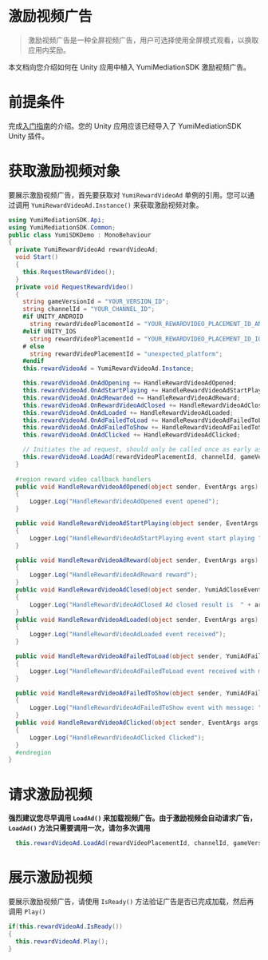 # 激励视频广告
> 激励视频广告是一种全屏视频广告，用户可选择使用全屏模式观看，以换取应用内奖励。

本文档向您介绍如何在 Unity 应用中植入 YumiMediationSDK 激励视频广告。

# 前提条件
完成[入门指南](https://github.com/yumimobi/YumiMediationSDK-Unity-wiki/wiki/GetStarted(cn))的介绍。您的 Unity 应用应该已经导入了 YumiMediationSDK Unity 插件。

# 获取激励视频对象
要展示激励视频广告，首先要获取对 `YumiRewardVideoAd` 单例的引用。您可以通过调用 `YumiRewardVideoAd.Instance()` 来获取激励视频对象。

```C#
using YumiMediationSDK.Api;
using YumiMediationSDK.Common;
public class YumiSDKDemo : MonoBehaviour 
{
  private YumiRewardVideoAd rewardVideoAd;
  void Start() 
  {
    this.RequestRewardVideo();
  }
  private void RequestRewardVideo() 
  {
    string gameVersionId = "YOUR_VERSION_ID";
    string channelId = "YOUR_CHANNEL_ID";
    #if UNITY_ANDROID
      string rewardVideoPlacementId = "YOUR_REWARDVIDEO_PLACEMENT_ID_ANDROID";
    #elif UNITY_IOS
      string rewardVideoPlacementId = "YOUR_REWARDVIDEO_PLACEMENT_ID_IOS";
    # else
      string rewardVideoPlacementId = "unexpected_platform";
    #endif
    this.rewardVideoAd = YumiRewardVideoAd.Instance;

    this.rewardVideoAd.OnAdOpening += HandleRewardVideoAdOpened;
    this.rewardVideoAd.OnAdStartPlaying += HandleRewardVideoAdStartPlaying;
    this.rewardVideoAd.OnAdRewarded += HandleRewardVideoAdReward;
    this.rewardVideoAd.OnRewardVideoAdClosed += HandleRewardVideoAdClosed;
    this.rewardVideoAd.OnAdLoaded += HandleRewardVideoAdLoaded;
    this.rewardVideoAd.OnAdFailedToLoad += HandleRewardVideoAdFailedToLoad;
    this.rewardVideoAd.OnAdFailedToShow += HandleRewardVideoAdFailedToShow;
    this.rewardVideoAd.OnAdClicked += HandleRewardVideoAdClicked;

    // Initiates the ad request, should only be called once as early as possible.
    this.rewardVideoAd.LoadAd(rewardVideoPlacementId, channelId, gameVersionId);
  }
  
  #region reward video callback handlers
  public void HandleRewardVideoAdOpened(object sender, EventArgs args)
  {
      Logger.Log("HandleRewardVideoAdOpened event opened");
  }

  public void HandleRewardVideoAdStartPlaying(object sender, EventArgs args)
  {
      Logger.Log("HandleRewardVideoAdStartPlaying event start playing ");
  }

  public void HandleRewardVideoAdReward(object sender, EventArgs args)
  {
      Logger.Log("HandleRewardVideoAdReward reward");
  }
  public void HandleRewardVideoAdClosed(object sender, YumiAdCloseEventArgs args)
  {
      Logger.Log("HandleRewardVideoAdClosed Ad closed result is  " + args.IsRewarded);
  }
  public void HandleRewardVideoAdLoaded(object sender, EventArgs args)
  {
      Logger.Log("HandleRewardVideoAdLoaded event received");
  }

  public void HandleRewardVideoAdFailedToLoad(object sender, YumiAdFailedToLoadEventArgs args)
  {
      Logger.Log("HandleRewardVideoAdFailedToLoad event received with message: " + args.Message);
  }

  public void HandleRewardVideoAdFailedToShow(object sender, YumiAdFailedToShowEventArgs args)
  {
      Logger.Log("HandleRewardVideoAdFailedToShow event with message: " + args.Message);
  }
  public void HandleRewardVideoAdClicked(object sender, EventArgs args)
  {
      Logger.Log("HandleRewardVideoAdClicked Clicked");
  }
  #endregion
}
```
# 请求激励视频
**强烈建议您尽早调用 `LoadAd()` 来加载视频广告。由于激励视频会自动请求广告，`LoadAd()` 方法只需要调用一次，请勿多次调用**

```C#
  this.rewardVideoAd.LoadAd(rewardVideoPlacementId, channelId, gameVersionId);
```

# 展示激励视频
要展示激励视频广告，请使用 `IsReady()` 方法验证广告是否已完成加载，然后再调用 `Play()`
```c#
if(this.rewardVideoAd.IsReady())
{
  this.rewardVideoAd.Play();
}
```

